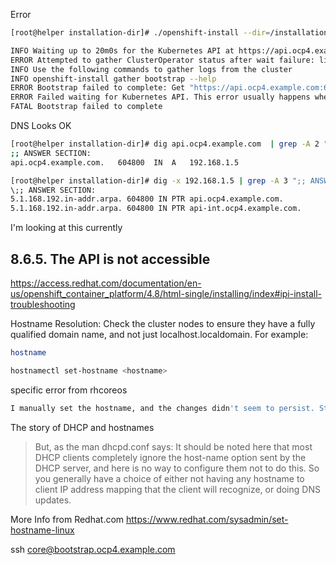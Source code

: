 
Error
```bash
[root@helper installation-dir]# ./openshift-install --dir=/installation-dir wait-for bootstrap-complete --log-level=info

INFO Waiting up to 20m0s for the Kubernetes API at https://api.ocp4.example.com:6443... 
ERROR Attempted to gather ClusterOperator status after wait failure: listing ClusterOperator objects: Get "https://api.ocp4.example.com:6443/apis/config.openshift.io/v1/clusteroperators": dial tcp 192.168.1.5:6443: connect: no route to host 
INFO Use the following commands to gather logs from the cluster 
INFO openshift-install gather bootstrap --help    
ERROR Bootstrap failed to complete: Get "https://api.ocp4.example.com:6443/version?timeout=32s": dial tcp 192.168.1.5:6443: connect: no route to host 
ERROR Failed waiting for Kubernetes API. This error usually happens when there is a problem on the bootstrap host that prevents creating a temporary control plane. 
FATAL Bootstrap failed to complete   
```

DNS Looks OK
```bash
[root@helper installation-dir]# dig api.ocp4.example.com  | grep -A 2 ";; ANSWER SECTION:" # Should match: 192.168.1.5
;; ANSWER SECTION:
api.ocp4.example.com.	604800	IN	A	192.168.1.5

[root@helper installation-dir]# dig -x 192.168.1.5 | grep -A 3 ";; ANSWER SECTION:"
\;; ANSWER SECTION:
5.1.168.192.in-addr.arpa. 604800 IN	PTR	api.ocp4.example.com.
5.1.168.192.in-addr.arpa. 604800 IN	PTR	api-int.ocp4.example.com.
```

I'm looking at this currently

## 8.6.5. The API is not accessible

https://access.redhat.com/documentation/en-us/openshift_container_platform/4.8/html-single/installing/index#ipi-install-troubleshooting

Hostname Resolution: Check the cluster nodes to ensure they have a fully qualified domain name, and not just localhost.localdomain. For example:

```bash
hostname

hostnamectl set-hostname <hostname>

```

specific error from rhcoreos
```bash
I manually set the hostname, and the changes didn't seem to persist. Still same errors.read udf 192.168.1.1:44327 -> 192.168.1.1:53 no route to host.
```

The story of DHCP and hostnames
> But, as the man dhcpd.conf says: It should be noted here that most DHCP clients completely ignore the host-name option sent by the DHCP server, and  here is no way to configure them not to do this. So you generally have a choice of either not having any hostname to client IP address mapping that the  client will recognize, or doing DNS updates. 

More Info from Redhat.com
https://www.redhat.com/sysadmin/set-hostname-linux


ssh core@bootstrap.ocp4.example.com

